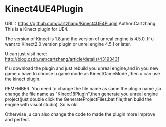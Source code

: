 # Kinect4UE4Plugin
   URL：https://github.com/cartzhang/Kinect4UE4Plugin 
   Author:Cartzhang
   This is a Kinect plugin for UE4.

   The version of Kinect is 1.8,and the version of  unreal engine is 4.5.0.
   If u want to Kinect2.0 version plugin or unrel engine 4.5.1 or later.

   U can just visit here:
        http://blog.csdn.net/cartzhang/article/details/43193431

   If u download the plugin and just rebuild you unreal engine,and in you new game,u have to choose u game mode as 
KinectGameMode ,then u can use the kinect plugin.

REMEMBER:
    You need to change the file name as same the plugin name ,so change the file name as "Kinect18Plugin",then
generate you unreal engine project(just double click the GenerateProjectFiles.bat file,then build the engine with visual studio).
   So is ok!

   Otherwise ,u can also change the code to made the plugin more improve and perfect.

